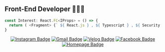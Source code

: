 ## Front-End Developer 👨🏻‍💻

```javascript
const Interest: React.FC<IProps> = () => {
  return ( <Fragment> {` ${ React.js } , ${ Typescript } , ${ Security } `} </Fragment> );
}
```

<div align=center>


[![Instagram Badge](https://img.shields.io/badge/Instagram-%23E3425F?style=flat-square&logo=instagram&logoColor=white&link=https://www.instagram.com/c01d_br0th3r/)](https://www.instagram.com/c01d_br0th3r/)
[![Gmail Badge](https://img.shields.io/badge/-Gmail-d14836?style=flat-square&logo=Gmail&logoColor=white&link=mailto:lchyung1998@gmail.com)](mailto:lchyung1998@gmail.com)
[![Velog Badge](https://img.shields.io/badge/Velog-%231DC996?style=flat-square&logo=V&logoColor=white&link=https://velog.io/@lchyung1998)](https://velog.io/@lchyung1998)
[![Facebook Badge](https://img.shields.io/badge/facebook-1877f2?style=flat-square&logo=facebook&logoColor=white&link=https://www.facebook.com/profile.php?id=100003806563361)](https://www.facebook.com/profile.php?id=100003806563361)
[![Homepage Badge](https://img.shields.io/badge/homepage-%23111?style=flat-square&logo=ubuntu&logoColor=white&link=https://velog.io/@lchyung1998)](http://c01d-br0th3r.kr)
</div>
